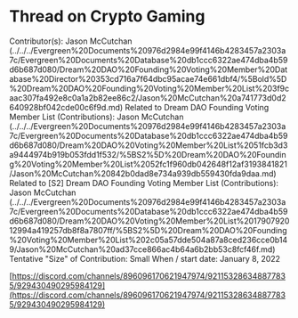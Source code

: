 # Thread on Crypto Gaming

Contributor(s): Jason McCutchan (../../../Evergreen%20Documents%20976d2984e99f4146b4283457a2303a7c/Evergreen%20Documents%20Database%20db1ccc6322ae474dba4b59d6b687d080/Dream%20DAO%20Founding%20Voting%20Member%20Database%20Director%20353cd716a7f64dbc95acae74e661dbf4/%5Bold%5D%20Dream%20DAO%20Founding%20Voting%20Member%20List%203f9caac307fa492e8c0a1a2b82ee86c2/Jason%20McCutchan%20a741773d0d2640928bf042cde00c6f9d.md)
Related to Dream DAO Founding Voting Member List (Contributions): Jason McCutchan (../../../Evergreen%20Documents%20976d2984e99f4146b4283457a2303a7c/Evergreen%20Documents%20Database%20db1ccc6322ae474dba4b59d6b687d080/Dream%20DAO%20Voting%20Member%20List%2051fcb3d3a9444974b919b053fdd1f532/%5BS2%5D%20Dream%20DAO%20Founding%20Voting%20Member%20List%2052fc1f960db042648f12af3193841821/Jason%20McCutchan%20842b0dad8e734a939db559430fda9daa.md)
Related to [S2] Dream DAO Founding Voting Member List (Contributions): Jason McCutchan (../../../Evergreen%20Documents%20976d2984e99f4146b4283457a2303a7c/Evergreen%20Documents%20Database%20db1ccc6322ae474dba4b59d6b687d080/Dream%20DAO%20Voting%20Member%20List%201790792012994a419257db8f8a7807ff/%5BS2%5D%20Dream%20DAO%20Founding%20Voting%20Member%20List%202c05a57dde504a87a8ced236cce0b149/Jason%20McCutchan%20ad37cce866ac4b64a6b2bb53c8fcf46f.md)
Tentative "Size" of Contribution: Small
When / start date: January 8, 2022

[https://discord.com/channels/896096170621947974/921153286348877835/929430490295984129](https://discord.com/channels/896096170621947974/921153286348877835/929430490295984129)